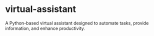 # virtual-assistant
A Python-based virtual assistant designed to automate tasks, provide information, and enhance productivity.
